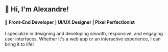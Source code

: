 ## 👋 Hi, I'm Alexandre!
#### 🎨 Front-End Developer | UI/UX Designer | Pixel Perfectionist

I specialize in designing and developing smooth, responsive, and engaging user interfaces. Whether it's a web app or an interactive experience, I can bring it to life!

<!--
**AlexandreStang/AlexandreStang** is a ✨ _special_ ✨ repository because its `README.md` (this file) appears on your GitHub profile.

Here are some ideas to get you started:

- 🔭 I’m currently working on ...
- 🌱 I’m currently learning ...
- 👯 I’m looking to collaborate on ...
- 🤔 I’m looking for help with ...
- 💬 Ask me about ...
- 📫 How to reach me: ...
- 😄 Pronouns: ...
- ⚡ Fun fact: ...
-->
